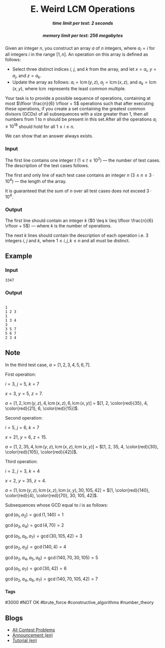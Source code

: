 <h1 style='text-align: center;'> E. Weird LCM Operations</h1>

<h5 style='text-align: center;'>time limit per test: 2 seconds</h5>
<h5 style='text-align: center;'>memory limit per test: 256 megabytes</h5>

Given an integer $n$, you construct an array $a$ of $n$ integers, where $a_i = i$ for all integers $i$ in the range $[1, n]$. An operation on this array is defined as follows:

* Select three distinct indices $i$, $j$, and $k$ from the array, and let $x = a_i$, $y = a_j$, and $z = a_k$.
* Update the array as follows: $a_i = \operatorname{lcm}(y, z)$, $a_j = \operatorname{lcm}(x, z)$, and $a_k = \operatorname{lcm}(x, y)$, where $\operatorname{lcm}$ represents the least common multiple.

 Your task is to provide a possible sequence of operations, containing at most $\lfloor \frac{n}{6} \rfloor + 5$ operations such that after executing these operations, if you create a set containing the greatest common divisors (GCDs) of all subsequences with a size greater than $1$, then all numbers from $1$ to $n$ should be present in this set.After all the operations $a_i \le 10^{18}$ should hold for all $1 \le i \le n$.

We can show that an answer always exists.

### Input

The first line contains one integer $t$ ($1 \le t \le 10^2$) — the number of test cases. The description of the test cases follows.

The first and only line of each test case contains an integer $n$ ($3 \leq n \leq 3 \cdot 10^{4}$) — the length of the array.

It is guaranteed that the sum of $n$ over all test cases does not exceed $3 \cdot 10^{4}$.

### Output

The first line should contain an integer $k$ ($0 \leq k \leq \lfloor \frac{n}{6} \rfloor + 5$) — where $k$ is the number of operations.

The next $k$ lines should contain the description of each operation i.e. $3$ integers $i$, $j$ and $k$, where $1 \leq i, j, k \leq n$ and all must be distinct.

## Example

### Input


```text
3347
```
### Output

```text

1
1 2 3
1
1 3 4
3
3 5 7
5 6 7
2 3 4
```
## Note

In the third test case, $a = [1, 2, 3, 4, 5, 6, 7]$.

First operation:

$i = 3$, $j = 5$, $k = 7$

$x = 3$, $y = 5$, $z = 7$.

$a = [1, 2, \operatorname{lcm}(y,z), 4, \operatorname{lcm}(x,z), 6, \operatorname{lcm}(x,y)]$ = $[1, 2, \color{red}{35}, 4, \color{red}{21}, 6, \color{red}{15}]$.

Second operation:

$i = 5$, $j = 6$, $k = 7$

$x = 21$, $y = 6$, $z = 15$.

$a = [1, 2, 35, 4, \operatorname{lcm}(y,z), \operatorname{lcm}(x,z), \operatorname{lcm}(x,y)]$ = $[1, 2, 35, 4, \color{red}{30}, \color{red}{105}, \color{red}{42}]$.

Third operation:

$i = 2$, $j = 3$, $k = 4$

$x = 2$, $y = 35$, $z = 4$.

$a = [1, \operatorname{lcm}(y,z), \operatorname{lcm}(x,z), \operatorname{lcm}(x,y), 30, 105, 42]$ = $[1, \color{red}{140}, \color{red}{4}, \color{red}{70}, 30, 105, 42]$.

Subsequences whose GCD equal to $i$ is as follows:

$\gcd(a_1, a_2) = \gcd(1, 140) = 1$

$\gcd(a_3, a_4) = \gcd(4, 70) = 2$

$\gcd(a_5, a_6, a_7) = \gcd(30, 105, 42) = 3$

$\gcd(a_2, a_3) = \gcd(140, 4) = 4$

$\gcd(a_2, a_4, a_5, a_6) = \gcd(140, 70, 30, 105) = 5$

$\gcd(a_5, a_7) = \gcd(30, 42) = 6$

$\gcd(a_2, a_4, a_6, a_7) = \gcd(140, 70, 105, 42) = 7$



#### Tags 

#3000 #NOT OK #brute_force #constructive_algorithms #number_theory 

## Blogs
- [All Contest Problems](../Codeforces_Round_931_(Div._2).md)
- [Announcement (en)](../blogs/Announcement_(en).md)
- [Tutorial (en)](../blogs/Tutorial_(en).md)
